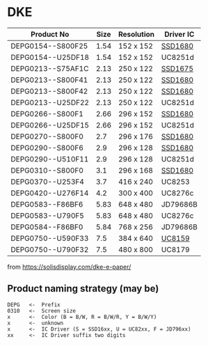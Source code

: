 # DKE

| Product No        | Size | Resolution | Driver IC          |
| ----------------- | ---- | ---------- | ------------------ |
| DEPG0154--S800F25 | 1.54 | 152 x 152  | [SSD1680][ssd1680] |
| DEPG0154--U25DF18 | 1.54 | 152 x 152  | UC8251d            |
| DEPG0213--S75AF1C | 2.13 | 250 x 122  | [SSD1675][ssd1675] |
| DEPG0213--S800F41 | 2.13 | 250 x 122  | [SSD1680][ssd1680] |
| DEPG0213--S800F42 | 2.13 | 250 x 122  | [SSD1680][ssd1680] |
| DEPG0213--U25DF22 | 2.13 | 250 x 122  | UC8251d            |
| DEPG0266--S800F1  | 2.66 | 296 x 152  | [SSD1680][ssd1680] |
| DEPG0266--U25DF15 | 2.66 | 296 x 152  | UC8251d            |
| DEPG0270--S800F0  | 2.7  | 296 x 176  | [SSD1680][ssd1680] |
| DEPG0290--S800F6  | 2.9  | 296 x 128  | [SSD1680][ssd1680] |
| DEPG0290--U510F11 | 2.9  | 296 x 128  | UC8251d            |
| DEPG0310--S800F0  | 3.1  | 296 x 168  | [SSD1680][ssd1680] |
| DEPG0370--U253F4  | 3.7  | 416 x 240  | UC8253             |
| DEPG0420--U276F14 | 4.2  | 300 x 400  | UC8276c            |
| DEPG0583--F86BF6  | 5.83 | 648 x 480  | JD79686B           |
| DEPG0583--U790F5  | 5.83 | 648 x 480  | UC8276c            |
| DEPG0584--F86BF0  | 5.84 | 768 x 256  | JD79686B           |
| DEPG0750--U590F33 | 7.5  | 384 x 640  | [UC8159][uc8159]   |
| DEPG0750--U790F32 | 7.5  | 480 x 800  | UC8179             |

[ssd1675]: ../ic-driver/SSD1675B.pdf
[ssd1680]: ../ic-driver/SSD1680.pdf
[uc8159]: ../ic-driver/UC8159.pdf

from <https://solisdisplay.com/dke-e-paper/>

## Product naming strategy (may be)

```plain
DEPG   <-  Prefix
0310   <-  Screen size
x      <-  Color (B = B/W, R = B/W/R, Y = B/W/Y)
x      <-  unknown
x      <-  IC Driver (S = SSD16xx, U = UC82xx, F = JD796xx)
xx     <-  IC Driver suffix two digits
```
